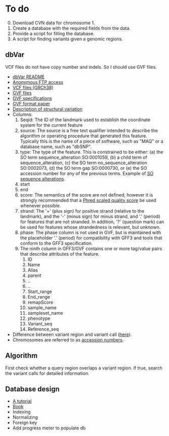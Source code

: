 
# To do

0. Download CVN data for chromosome 1.
0. Create a database with the required fields from the data.
0. Provide a script for filling the database.
0. A script for finding variants given a genomic regions.

## dbVar

VCF files do not have copy number and indels. So I should use GVF files.

* [dbVar README](https://ftp.ncbi.nlm.nih.gov/pub/dbVar/data/README.txt)
* [Anonymous FTP access](https://ftp.ncbi.nlm.nih.gov/pub/dbVar/)
* [VCF files (GRCh38)](https://ftp.ncbi.nlm.nih.gov/pub/dbVar/data/Homo_sapiens/by_assembly/GRCh38/vcf/)
* [GVF files](https://ftp.ncbi.nlm.nih.gov/pub/dbVar/data/Homo_sapiens/by_assembly/GRCh38/gvf/)
* [GVF specifications](https://github.com/The-Sequence-Ontology/Specifications/blob/master/gvf.md)
* [GVF format paper]( http://www.yandell-lab.org/publications/pdf/gvf_format.pdf)
* [Description of structural variation](https://www.ncbi.nlm.nih.gov/dbvar/content/overview/)
* Columns:
  1. Seqid: The ID of the landmark used to establish the coordinate system for the current feature
  2. source: The source is a free text qualifier intended to describe the algorithm or operating procedure that generated this feature. Typically this is the name of a piece of software, such as "MAQ" or a database name, such as "dbSNP".
  3. type: The type of the feature. This is constrained to be either: (a) the SO term sequence_alteration SO:0001059, (b) a child term of sequence_alteration, (c) the SO term no_sequence_alteration SO:0002073, (d) the SO term gap SO:0000730, or (e) the SO accession number for any of the previous terms.
  Example of [SO sequence alterations](http://www.sequenceontology.org/browser/current_svn/term/SO:0001059).
  4. start
  5. end
  6. score: The semantics of the score are not defined, however it is strongly recommended that a [Phred scaled quality score](https://en.wikipedia.org/wiki/Phred_quality_score) be used whenever possible.
  7. strand: The '+' (plus sign) for positive strand (relative to the landmark), and the '-' (minus sign) for minus strand, and '.' (period) for features that are not stranded. In addition, '?' (question mark) can be used for features whose strandedness is relevant, but unknown.
  8. phase: The phase column is not used in GVF, but is maintained with the placeholder '.' (period) for compatibility with GFF3 and tools that conform to the GFF3 specification.
  9. The ninth column in GFF3/GVF contains one or more tag/value pairs that describe attributes of the feature.
     1.  ID
     2.  Name
     3.  Alias
     4.  parent
     5.  ..
     6.  ..
     7.  Start_range
     8.  End_range
     9.  remapScore
     10. sample_name
     11. sampleset_name
     12. phenotype
     13. Variant_seq
     14. Reference_seq
* Difference between variant region and variant call ([here](https://www.ncbi.nlm.nih.gov/dbvar/content/overview/)).
* Chromosomes are referred to as [accession numbers](https://www.ncbi.nlm.nih.gov/grc/human/data).

## Algorithm

First check whether a query region overlaps a variant region. If true, search the variant calls for detailed information. 

## Database design

* [A tutorial](https://stackoverflow.com/questions/377375/a-beginners-guide-to-sql-database-design)
* [Book](https://www.amazon.co.uk/Relational-Database-Explained-Kaufmann-Management/dp/1558608206/ref=sr_1_3?ie=UTF8&s=books&qid=1229597641&sr=8-3)
* Indexing
* Normalizing
* Foreign key
* Add progress meter to populate db